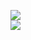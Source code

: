 [![](https://img.shields.io/badge/Made%20With-Github%20Spray-lightgrey.svg?style=for-the-badge&logo=github)](https://github.com/Annihil/github-spray#28109)  
[![](https://i.imgur.com/2DrTn0Z.gif)](https://github.com/Annihil/github-spray)